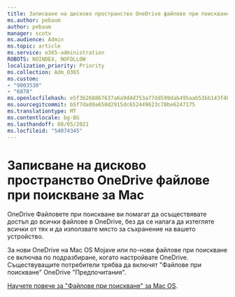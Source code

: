 ```yaml
---
title: Записване на дисково пространство OneDrive файлове при поискване за Mac
ms.author: pebaum
author: pebaum
manager: scotv
ms.audience: Admin
ms.topic: article
ms.service: o365-administration
ROBOTS: NOINDEX, NOFOLLOW
localization_priority: Priority
ms.collection: Adm_O365
ms.custom:
- "9003530"
- "6878"
ms.openlocfilehash: e5f3b268867637a6a9d4d753a77dd599dab495aab53bb143f4bb74b35487d7e3
ms.sourcegitcommit: b5f7da89a650d2915dc652449623c78be6247175
ms.translationtype: MT
ms.contentlocale: bg-BG
ms.lasthandoff: 08/05/2021
ms.locfileid: "54074345"
---
```

# <a name="save-disk-space-with-onedrive-files-on-demand-for-mac"></a>Записване на дисково пространство OneDrive файлове при поискване за Mac

OneDrive Файловете при поискване ви помагат да осъществявате достъп до всички файлове в OneDrive, без да се налага да изтегляте всички от тях и да използвате място за съхранение на вашето устройство.  

За нови OneDrive на Mac OS Mojave или по-нови файлове при поискване се включва по подразбиране, когато настройвате OneDrive. Съществуващите потребители трябва да включят "Файлове при поискване" OneDrive "Предпочитания".  

[Научете повече за "Файлове при поискване" за Mac OS](https://support.microsoft.com/office/529f6d53-e572-4922-a585-e7a318c135f0).
